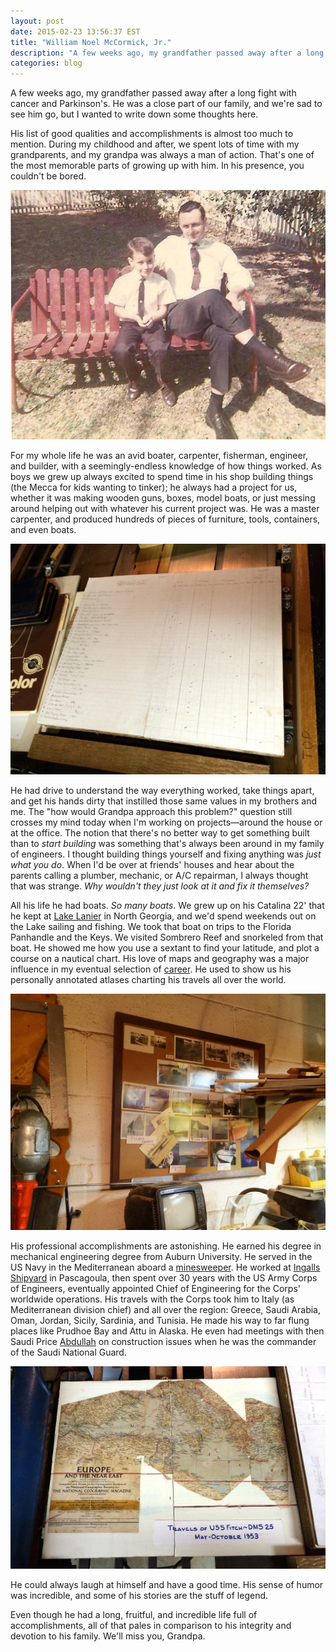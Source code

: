 ```yaml
---
layout: post
date: 2015-02-23 13:56:37 EST
title: "William Noel McCormick, Jr."
description: "A few weeks ago, my grandfather passed away after a long fight with cancer and Parkinson's. He was a close part of our family, and we're sad to see him go, but I wanted to write down some thoughts here."
categories: blog
---
```


A few weeks ago, my grandfather passed away after a long fight with cancer and Parkinson's. He was a close part of our family, and we're sad to see him go, but I wanted to write down some thoughts here.

His list of good qualities and accomplishments is almost too much to mention. During my childhood and after, we spent lots of time with my grandparents, and my grandpa was always a man of action. That's one of the most memorable parts of growing up with him. In his presence, you couldn't be bored.

![Bill McCormick](/images/post-images/grandpa.jpg)

For my whole life he was an avid boater, carpenter, fisherman, engineer, and builder, with a seemingly-endless knowledge of how things worked. As boys we grew up always excited to spend time in his shop building things (the Mecca for kids wanting to tinker); he always had a project for us, whether it was making wooden guns, boxes, model boats, or just messing around helping out with whatever his current project was. He was a master carpenter, and produced hundreds of pieces of furniture, tools, containers, and even boats.

![Project list](/images/post-images/grandpas-projects.jpg)

He had drive to understand the way everything worked, take things apart, and get his hands dirty that instilled those same values in my brothers and me. The "how would Grandpa approach this problem?" question still crosses my mind today when I'm working on projects&mdash;around the house or at the office. The notion that there's no better way to get something built than to _start building_ was something that's always been around in my family of engineers. I thought building things yourself and fixing anything was _just what you do_. When I'd be over at friends' houses and hear about the parents calling a plumber, mechanic, or A/C repairman, I always thought that was strange. _Why wouldn't they just look at it and fix it themselves?_

All his life he had boats. _So many boats_. We grew up on his Catalina 22' that he kept at [Lake Lanier](http://geojson.io/#map=11/34.2774/-83.9198) in North Georgia, and we'd spend weekends out on the Lake sailing and fishing. We took that boat on trips to the Florida Panhandle and the Keys. We visited Sombrero Reef and snorkeled from that boat. He showed me how you use a sextant to find your latitude, and plot a course on a nautical chart. His love of maps and geography was a major influence in my eventual selection of [career](http://spatialnetworks.com/). He used to show us his personally annotated atlases charting his travels all over the world.

![Grandpa's wall of boats](/images/post-images/wall-of-boats.jpg)

His professional accomplishments are astonishing. He earned his degree in mechanical engineering degree from Auburn University. He served in the US Navy in the Mediterranean aboard a [minesweeper](http://en.wikipedia.org/wiki/USS_Fitch_(DD-462)). He worked at [Ingalls Shipyard](http://en.wikipedia.org/wiki/Ingalls_Shipbuilding) in Pascagoula, then spent over 30 years with the US Army Corps of Engineers, eventually appointed Chief of Engineering for the Corps' worldwide operations. His travels with the Corps took him to Italy (as Mediterranean division chief) and all over the region: Greece, Saudi Arabia, Oman, Jordan, Sicily, Sardinia, and Tunisia. He made his way to far flung places like Prudhoe Bay and Attu in Alaska. He even had meetings with then Saudi  Price [Abdullah](http://en.wikipedia.org/wiki/Abdullah_of_Saudi_Arabia) on construction issues when he was the commander of the Saudi National Guard.

![Travels of the USS Fitch](/images/post-images/travels-of-the-uss-fitch.jpg)

He could always laugh at himself and have a good time. His sense of humor was incredible, and some of his stories are the stuff of legend.

Even though he had a long, fruitful, and incredible life full of accomplishments, all of that pales in comparison to his integrity and devotion to his family. We'll miss you, Grandpa.
